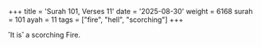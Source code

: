 +++
title = 'Surah 101, Verses 11'
date = '2025-08-30'
weight = 6168
surah = 101
ayah = 11
tags = ["fire", "hell", "scorching"]
+++

˹It is˺ a scorching Fire.